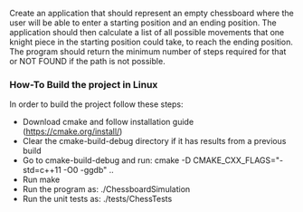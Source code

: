 Create an application that should represent an empty chessboard where the user will be able
to enter a starting position and an ending position. The application should then calculate a list 
of all possible movements that one knight piece in the starting position could take, to reach the ending
position. The program should return the minimum number of steps required for that or NOT FOUND if the path is not possible.

### How-To Build the project in Linux

In order to build the project follow these steps:
- Download cmake and follow installation guide (https://cmake.org/install/)
- Clear the cmake-build-debug directory if it has results from a previous build
- Go to cmake-build-debug and run: cmake -D CMAKE_CXX_FLAGS="-std=c++11 -O0 -ggdb" ..
- Run make
- Run the program as: ./ChessboardSimulation 
- Run the unit tests as: ./tests/ChessTests 
